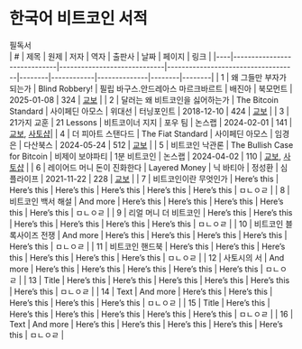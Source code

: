 # 한국어 비트코인 서적

필독서  
| #  | 제목                          | 원제                        | 저자                               | 역자   | 출판사     | 날짜         | 페이지 | 링크   |
|----|-----------------------------|-----------------------------|------------------------------------|--------|------------|--------------|--------|--------|
| 1  | 왜 그들만 부자가 되는가      | Blind Robbery!   | 필립 바구스.안드레아스 마르크바르트 | 배진아 | 북모먼트   | 2025-01-08   | 324    | [교보](https://product.kyobobook.co.kr/detail/S000215067855)   |
| 2  | 달러는 왜 비트코인을 싫어하는가 | The Bitcoin Standard  | 사이페딘 아모스  | 위대선 | 터닝포인트 | 2018-12-10 | 424 | [교보](https://product.kyobobook.co.kr/detail/S000001800629) |
| 3  | 21가지 교훈 | 21 Lessons  | 비트코이너 지지 | 포우 팀 | 논스랩 | 2024-02-01 | 141 | [교보](https://product.kyobobook.co.kr/detail/S000212159353), [사토샵](https://store.btcmap.kr/stores/powbitcoiner/product/4/)|
| 4  | 더 피아트 스탠다드 | The Fiat Standard | 사이페딘 아모스 | 임경은 | 다산북스 | 2024-05-24 | 512 | [교보](https://product.kyobobook.co.kr/detail/S000213309730) |
| 5  | 비트코인 낙관론  | The Bullish Case for Bitcoin | 비제이 보야파티 | 1분 비트코인 | 논스랩 | 2024-04-02 | 110 | [교보](https://product.kyobobook.co.kr/detail/S000212863324), [사토샵](https://store.btcmap.kr/stores/powbitcoiner/product/5/) |
| 6  | 레이어드 머니 돈이 진화한다   | Layered Money | 닉 바티아 | 정성환  | 심플라이프 | 2021-11-22 | 228 | [교보](https://product.kyobobook.co.kr/detail/S000001891849) |
| 7  | 비트코인이란 무엇인가         | Here’s this                | Here’s this                        | Here’s this | Here’s this | Here’s this | Here’s this | ㅁㄴㅇㄹ |
| 8  | 비트코인 백서 해설            | And more                   | Here’s this                        | Here’s this | Here’s this | Here’s this | Here’s this | ㅁㄴㅇㄹ |
| 9  | 리얼 머니 더 비트코인         | Here’s this                | Here’s this                        | Here’s this | Here’s this | Here’s this | Here’s this | ㅁㄴㅇㄹ |
| 10 | 비트코인 블록사이즈 전쟁      | And more                   | Here’s this                        | Here’s this | Here’s this | Here’s this | Here’s this | ㅁㄴㅇㄹ |
| 11 | 비트코인 핸드북              | Here’s this                | Here’s this                        | Here’s this | Here’s this | Here’s this | Here’s this | ㅁㄴㅇㄹ |
| 12 | 사토시의 서                  | And more                   | Here’s this                        | Here’s this | Here’s this | Here’s this | Here’s this | ㅁㄴㅇㄹ |
| 13 | Title                        | Here’s this                | Here’s this                        | Here’s this | Here’s this | Here’s this | Here’s this | ㅁㄴㅇㄹ |
| 14 | Text                         | And more                   | Here’s this                        | Here’s this | Here’s this | Here’s this | Here’s this | ㅁㄴㅇㄹ |
| 15 | Title                        | Here’s this                | Here’s this                        | Here’s this | Here’s this | Here’s this | Here’s this | ㅁㄴㅇㄹ |
| 16 | Text                         | And more                   | Here’s this                        | Here’s this | Here’s this | Here’s this | Here’s this | ㅁㄴㅇㄹ |
